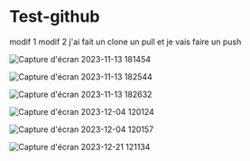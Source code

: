 # Test-github
modif 1
modif 2 j'ai fait un clone un pull et je vais faire un push

![Capture d'écran 2023-11-13 181454](https://github.com/Bouns77/Test-github/assets/144699498/277b91f2-894f-4d19-bd95-acfe00b98beb)


![Capture d'écran 2023-11-13 182544](https://github.com/Bouns77/Test-github/assets/144699498/378b817c-1495-49d1-b97d-e1300a5d5007)



![Capture d'écran 2023-11-13 182632](https://github.com/Bouns77/Test-github/assets/144699498/5829642e-9ad5-4a05-ae8e-e17e33e37e56)


![Capture d'écran 2023-12-04 120124](https://github.com/Bouns77/Test-github/assets/144699498/265af340-41b1-4104-a10d-520ecbf12c53)



![Capture d'écran 2023-12-04 120157](https://github.com/Bouns77/Test-github/assets/144699498/196d4026-0450-4787-8f14-cb6a06d075d3)

![Capture d'écran 2023-12-21 121134](https://github.com/Bouns77/Test-github/assets/144699498/2bb080ee-4bbd-4457-baba-e7e2e2bb92f8)
